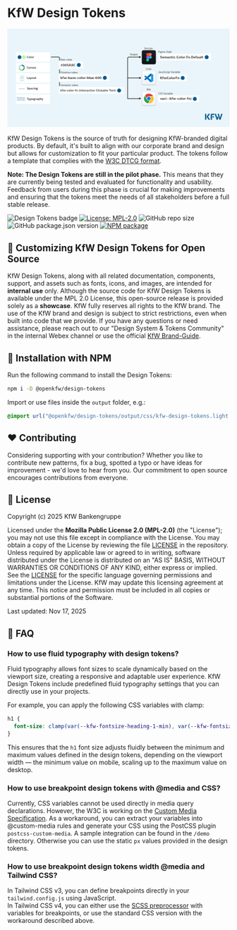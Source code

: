 # KfW Design Tokens

![KfW Design Tokens](/kfw-design-tokens.png)

KfW Design Tokens is the source of truth for designing KfW-branded digital products. By default, it's built to align with our corporate brand and design but allows for customization to fit your particular product.
The tokens follow a template that complies with the <a href="https://tr.designtokens.org/">W3C DTCG format</a>.

**Note: The Design Tokens are still in the pilot phase.** This means that they are currently being tested and evaluated for functionality and usability. Feedback from users during this phase is crucial for making improvements and ensuring that the tokens meet the needs of all stakeholders before a full stable release.

![Design Tokens badge](https://img.shields.io/badge/openkfw-design--tokens-005a8c) [![License: MPL-2.0](https://img.shields.io/badge/License-MPL%202.0-brightgreen)](./LICENSE) ![GitHub repo size](https://img.shields.io/github/repo-size/openkfw/design-tokens.svg?style=flat-square) ![GitHub package.json version ](https://img.shields.io/github/package-json/v/openkfw/design-tokens) [![NPM package](https://img.shields.io/npm/v/@openkfw/design-tokens.svg)](https://www.npmjs.com/package/@openkfw/design-tokens)

## 🎨 Customizing KfW Design Tokens for Open Source

KfW Design Tokens, along with all related documentation, components, support, and assets such as fonts, icons, and images, are intended for **internal use** only.
Although the source code for KfW Design Tokens is available under the MPL 2.0 License, this open-source release is provided solely as a **showcase**.
KfW fully reserves all rights to the KfW brand. The use of the KfW brand and design is subject to strict restrictions, even when built into code that we provide.
If you have any questions or need assistance, please reach out to our "Design System & Tokens Community" in the internal Webex channel or use the official [KfW Brand-Guide](https://brand-guide.kfw.de/document/85/de#/user-interface/user-interface).

## 🚀 Installation with NPM

Run the following command to install the Design Tokens:

```bash
npm i -D @openkfw/design-tokens
```

Import or use files inside the `output` folder, e.g.:

```css
@import url("@openkfw/design-tokens/output/css/kfw-design-tokens.light.css");
```

## ❤️ Contributing

Considering supporting with your contribution? Whether you like to contribute new patterns, fix a bug, spotted a typo or have ideas for improvement - we'd love to hear from you. Our commitment to open source encourages contributions from everyone.

## 📒 License

Copyright (c) 2025 KfW Bankengruppe

Licensed under the **Mozilla Public License 2.0 (MPL-2.0)** (the "License"); you may not use this file except in compliance with the License.
You may obtain a copy of the License by reviewing the file [LICENSE](./LICENSE) in the repository. Unless required by applicable law or agreed to in writing,
software distributed under the License is distributed on an "AS IS" BASIS, WITHOUT WARRANTIES OR CONDITIONS OF ANY KIND, either express or implied. See the [LICENSE](./LICENSE) for
the specific language governing permissions and limitations under the License. KfW may update this licensing agreement at any time. This notice and permission must be
included in all copies or substantial portions of the Software.

Last updated: Nov 17, 2025

## 💁 FAQ

### How to use fluid typography with design tokens?

Fluid typography allows font sizes to scale dynamically based on the viewport size, creating a responsive and adaptable user experience. KfW Design Tokens include predefined fluid typography settings that you can directly use in your projects.

For example, you can apply the following CSS variables with clamp:

```css
h1 {
  font-size: clamp(var(--kfw-fontsize-heading-1-min), var(--kfw-fontsize-heading-1-val), var(--kfw-fontsize-heading-1-max));
}
```

This ensures that the `h1` font size adjusts fluidly between the minimum and maximum values defined in the design tokens, depending on the viewport width — the minimum value on mobile, scaling up to the maximum value on desktop.

### How to use breakpoint design tokens with @media and CSS?

Currently, CSS variables cannot be used directly in media query declarations. However, the W3C is working on the [Custom Media Specification](https://www.w3.org/TR/mediaqueries-5/#at-ruledef-custom-media).
As a workaround, you can extract your variables into @custom-media rules and generate your CSS using the PostCSS plugin `postcss-custom-media`. A sample integration can be found in the `/demo` directory.
Otherwise you can use the static `px` values provided in the design tokens.

### How to use breakpoint design tokens width @media and Tailwind CSS?

In Tailwind CSS v3, you can define breakpoints directly in your `tailwind.config.js` using JavaScript.  
In Tailwind CSS v4, you can either use the <a href="https://v3.tailwindcss.com/docs/using-with-preprocessors#using-sass-less-or-stylus">SCSS preprocessor</a> with variables for breakpoints, or use the standard CSS version with the workaround described above.
